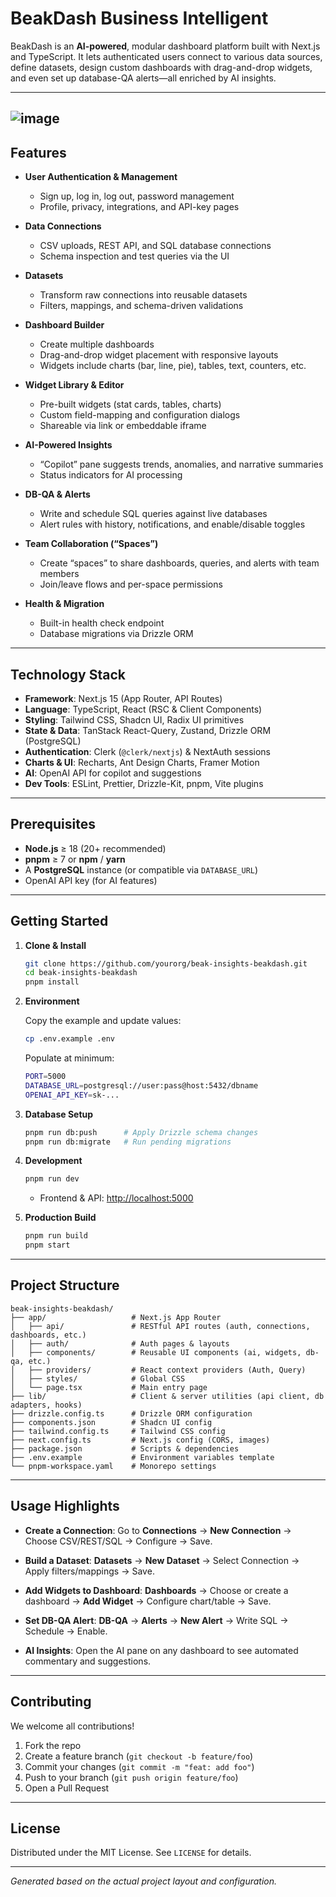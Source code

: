 # BeakDash Business Intelligent

BeakDash is an **AI-powered**, modular dashboard platform built with Next.js and TypeScript. It lets authenticated users connect to various data sources, define datasets, design custom dashboards with drag-and-drop widgets, and even set up database-QA alerts—all enriched by AI insights.

---
![image](https://github.com/user-attachments/assets/db17dcfa-37d3-4b48-a545-415eb736d9bc)
---

## Features

* **User Authentication & Management**

  * Sign up, log in, log out, password management
  * Profile, privacy, integrations, and API-key pages

* **Data Connections**

  * CSV uploads, REST API, and SQL database connections
  * Schema inspection and test queries via the UI

* **Datasets**

  * Transform raw connections into reusable datasets
  * Filters, mappings, and schema-driven validations

* **Dashboard Builder**

  * Create multiple dashboards
  * Drag-and-drop widget placement with responsive layouts
  * Widgets include charts (bar, line, pie), tables, text, counters, etc.

* **Widget Library & Editor**

  * Pre-built widgets (stat cards, tables, charts)
  * Custom field-mapping and configuration dialogs
  * Shareable via link or embeddable iframe

* **AI-Powered Insights**

  * “Copilot” pane suggests trends, anomalies, and narrative summaries
  * Status indicators for AI processing

* **DB-QA & Alerts**

  * Write and schedule SQL queries against live databases
  * Alert rules with history, notifications, and enable/disable toggles

* **Team Collaboration (“Spaces”)**

  * Create “spaces” to share dashboards, queries, and alerts with team members
  * Join/leave flows and per-space permissions

* **Health & Migration**

  * Built-in health check endpoint
  * Database migrations via Drizzle ORM

---

## Technology Stack

* **Framework**: Next.js 15 (App Router, API Routes)
* **Language**: TypeScript, React (RSC & Client Components)
* **Styling**: Tailwind CSS, Shadcn UI, Radix UI primitives
* **State & Data**: TanStack React-Query, Zustand, Drizzle ORM (PostgreSQL)
* **Authentication**: Clerk (`@clerk/nextjs`) & NextAuth sessions
* **Charts & UI**: Recharts, Ant Design Charts, Framer Motion
* **AI**: OpenAI API for copilot and suggestions
* **Dev Tools**: ESLint, Prettier, Drizzle-Kit, pnpm, Vite plugins

---

## Prerequisites

* **Node.js** ≥ 18 (20+ recommended)
* **pnpm** ≥ 7 or **npm** / **yarn**
* A **PostgreSQL** instance (or compatible via `DATABASE_URL`)
* OpenAI API key (for AI features)

---

## Getting Started

1. **Clone & Install**

   ```bash
   git clone https://github.com/yourorg/beak-insights-beakdash.git
   cd beak-insights-beakdash
   pnpm install
   ```

2. **Environment**

   Copy the example and update values:

   ```bash
   cp .env.example .env
   ```

   Populate at minimum:

   ```bash
   PORT=5000
   DATABASE_URL=postgresql://user:pass@host:5432/dbname
   OPENAI_API_KEY=sk-...
   ```



3. **Database Setup**

   ```bash
   pnpm run db:push      # Apply Drizzle schema changes
   pnpm run db:migrate   # Run pending migrations
   ```

4. **Development**

   ```bash
   pnpm run dev
   ```

   * Frontend & API: [http://localhost:5000](http://localhost:5000)


5. **Production Build**

   ```bash
   pnpm run build
   pnpm start
   ```

---

## Project Structure

```
beak-insights-beakdash/
├── app/                   # Next.js App Router
│   ├── api/               # RESTful API routes (auth, connections, dashboards, etc.)
│   ├── auth/              # Auth pages & layouts
│   ├── components/        # Reusable UI components (ai, widgets, db-qa, etc.)
│   ├── providers/         # React context providers (Auth, Query)
│   ├── styles/            # Global CSS
│   └── page.tsx           # Main entry page
├── lib/                   # Client & server utilities (api client, db adapters, hooks)
├── drizzle.config.ts      # Drizzle ORM configuration
├── components.json        # Shadcn UI config
├── tailwind.config.ts     # Tailwind CSS config
├── next.config.ts         # Next.js config (CORS, images)
├── package.json           # Scripts & dependencies
├── .env.example           # Environment variables template
└── pnpm-workspace.yaml    # Monorepo settings
```



---

## Usage Highlights

* **Create a Connection**:
  Go to **Connections** → **New Connection** → Choose CSV/REST/SQL → Configure → Save.

* **Build a Dataset**:
  **Datasets** → **New Dataset** → Select Connection → Apply filters/mappings → Save.

* **Add Widgets to Dashboard**:
  **Dashboards** → Choose or create a dashboard → **Add Widget** → Configure chart/table → Save.

* **Set DB-QA Alert**:
  **DB-QA** → **Alerts** → **New Alert** → Write SQL → Schedule → Enable.

* **AI Insights**:
  Open the AI pane on any dashboard to see automated commentary and suggestions.

---

## Contributing

We welcome all contributions!

1. Fork the repo
2. Create a feature branch (`git checkout -b feature/foo`)
3. Commit your changes (`git commit -m "feat: add foo"`)
4. Push to your branch (`git push origin feature/foo`)
5. Open a Pull Request

---

## License

Distributed under the MIT License. See `LICENSE` for details.

---

*Generated based on the actual project layout and configuration.*
